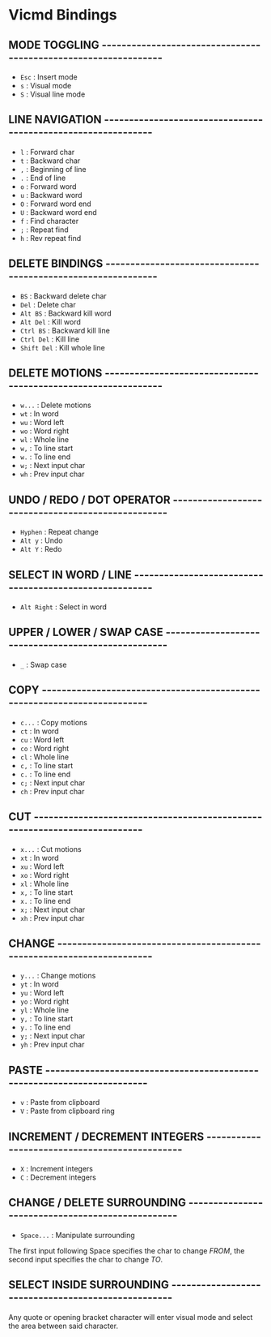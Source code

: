 # Vicmd Bindings


## MODE TOGGLING ---------------------------------------------------------------

- `Esc`                  : Insert mode
- `s`                    : Visual mode
- `S`                    : Visual line mode


## LINE NAVIGATION -------------------------------------------------------------

- `l`                    : Forward char
- `t`                    : Backward char
- `,`                    : Beginning of line
- `.`                    : End of line
- `o`                    : Forward word
- `u`                    : Backward word
- `O`                    : Forward word end
- `U`                    : Backward word end
- `f`                    : Find character
- `;`                    : Repeat find
- `h`                    : Rev repeat find


## DELETE BINDINGS -------------------------------------------------------------

- `BS`                   : Backward delete char
- `Del`                  : Delete char
- `Alt BS`               : Backward kill word
- `Alt Del`              : Kill word
- `Ctrl BS`              : Backward kill line
- `Ctrl Del`             : Kill line
- `Shift Del`            : Kill whole line


## DELETE MOTIONS --------------------------------------------------------------

- `w...`                 : Delete motions
- `wt`                   : In word
- `wu`                   : Word left
- `wo`                   : Word right
- `wl`                   : Whole line
- `w,`                   : To line start
- `w.`                   : To line end
- `w;`                   : Next input char
- `wh`                   : Prev input char


## UNDO / REDO / DOT OPERATOR --------------------------------------------------

- `Hyphen`               : Repeat change
- `Alt y`                : Undo
- `Alt Y`                : Redo


## SELECT IN WORD / LINE -------------------------------------------------------

- `Alt Right`            : Select in word


## UPPER / LOWER / SWAP CASE ---------------------------------------------------

- `_`                    : Swap case


## COPY ------------------------------------------------------------------------

- `c...`                 : Copy motions
- `ct`                   : In word
- `cu`                   : Word left
- `co`                   : Word right
- `cl`                   : Whole line
- `c,`                   : To line start
- `c.`                   : To line end
- `c;`                   : Next input char
- `ch`                   : Prev input char


## CUT -------------------------------------------------------------------------

- `x...`                 : Cut motions
- `xt`                   : In word
- `xu`                   : Word left
- `xo`                   : Word right
- `xl`                   : Whole line
- `x,`                   : To line start
- `x.`                   : To line end
- `x;`                   : Next input char
- `xh`                   : Prev input char


## CHANGE ----------------------------------------------------------------------

- `y...`                 : Change motions
- `yt`                   : In word
- `yu`                   : Word left
- `yo`                   : Word right
- `yl`                   : Whole line
- `y,`                   : To line start
- `y.`                   : To line end
- `y;`                   : Next input char
- `yh`                   : Prev input char


## PASTE -----------------------------------------------------------------------

- `v`                    : Paste from clipboard
- `V`                    : Paste from clipboard ring


## INCREMENT / DECREMENT INTEGERS ----------------------------------------------

- `X`                    : Increment integers
- `C`                    : Decrement integers


## CHANGE / DELETE SURROUNDING -------------------------------------------------

- `Space...`             : Manipulate surrounding

The first input following Space specifies the
char to change *FROM*, the second input specifies
the char to change *TO*.


## SELECT INSIDE SURROUNDING ---------------------------------------------------

Any quote or opening bracket character will
enter visual mode and select the area between
said character.

